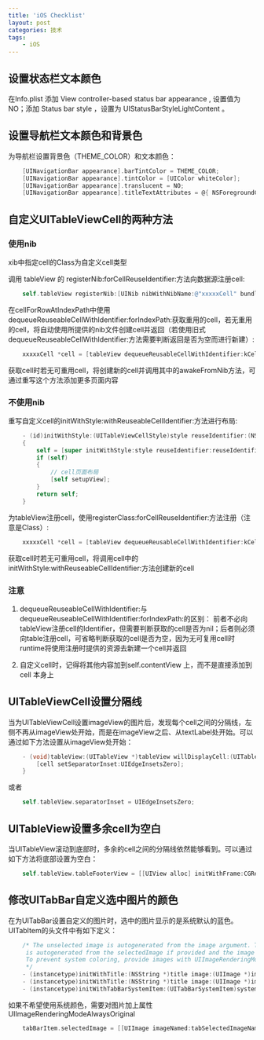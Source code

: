 ```yaml
---
title: 'iOS Checklist'
layout: post
categories: 技术
tags:
    - iOS
---
```


## 设置状态栏文本颜色 ##

在Info.plist 添加 View controller-based status bar appearance , 设置值为 NO；添加 Status bar style ，设置为 UIStatusBarStyleLightContent 。

## 设置导航栏文本颜色和背景色 ##

为导航栏设置背景色（THEME_COLOR）和文本颜色：

```objectivec
    [UINavigationBar appearance].barTintColor = THEME_COLOR;
    [UINavigationBar appearance].tintColor = [UIColor whiteColor];
    [UINavigationBar appearance].translucent = NO;
    [UINavigationBar appearance].titleTextAttributes = @{ NSForegroundColorAttributeName:[UIColor whiteColor], NSFontAttributeName: [UIFont systemFontOfSize:20] };
```

## 自定义UITableViewCell的两种方法 ##

### 使用nib ###

xib中指定cell的Class为自定义cell类型

调用 tableView 的 registerNib:forCellReuseIdentifier:方法向数据源注册cell:

```objectivec
    self.tableView registerNib:[UINib nibWithNibName:@"xxxxxCell" bundle:nil] forCellReuseIdentifier:kCellIdentify];
```

在cellForRowAtIndexPath中使用dequeueReuseableCellWithIdentifier:forIndexPath:获取重用的cell，若无重用的cell，将自动使用所提供的nib文件创建cell并返回（若使用旧式dequeueReuseableCellWithIdentifier:方法需要判断返回是否为空而进行新建）:

```objectivec
    xxxxxCell *cell = [tableView dequeueReusableCellWithIdentifier:kCellIdentify forIndexPath:indexPath];
```

获取cell时若无可重用cell，将创建新的cell并调用其中的awakeFromNib方法，可通过重写这个方法添加更多页面内容

### 不使用nib ###

重写自定义cell的initWithStyle:withReuseableCellIdentifier:方法进行布局:

```objectivec
    - (id)initWithStyle:(UITableViewCellStyle)style reuseIdentifier:(NSString *)reuseIdentifier  
    {  
        self = [super initWithStyle:style reuseIdentifier:reuseIdentifier];  
        if (self)  
        {  
            // cell页面布局  
            [self setupView];  
        }  
        return self;  
    }
```

为tableView注册cell，使用registerClass:forCellReuseIdentifier:方法注册（注意是Class）:

```objectivec
    xxxxxCell *cell = [tableView dequeueReusableCellWithIdentifier:kCellIdentify forIndexPath:indexPath]; 
```

获取cell时若无可重用cell，将调用cell中的initWithStyle:withReuseableCellIdentifier:方法创建新的cell

### 注意 ###

1. dequeueReuseableCellWithIdentifier:与dequeueReuseableCellWithIdentifier:forIndexPath:的区别：
前者不必向tableView注册cell的Identifier，但需要判断获取的cell是否为nil；后者则必须向table注册cell，可省略判断获取的cell是否为空，因为无可复用cell时runtime将使用注册时提供的资源去新建一个cell并返回

2. 自定义cell时，记得将其他内容加到self.contentView 上，而不是直接添加到 cell 本身上

## UITableViewCell设置分隔线 ##

当为UITableViewCell设置imageView的图片后，发现每个cell之间的分隔线，左侧不再从imageView处开始，而是在imageView之后、从textLabel处开始。可以通过如下方法设置从imageView处开始：

```objectivec
    - (void)tableView:(UITableView *)tableView willDisplayCell:(UITableViewCell *)cell forRowAtIndexPath:(NSIndexPath *)indexPath{
        [cell setSeparatorInset:UIEdgeInsetsZero];
    }
```

或者

```objectivec
    self.tableView.separatorInset = UIEdgeInsetsZero;
```

## UITableView设置多余cell为空白 ##

当UITableView滚动到底部时，多余的cell之间的分隔线依然能够看到。可以通过如下方法将底部设置为空白：

```objectivec
    self.tableView.tableFooterView = [[UIView alloc] initWithFrame:CGRectZero];
```

## 修改UITabBar自定义选中图片的颜色 ##

在为UITabBar设置自定义的图片时，选中的图片显示的是系统默认的蓝色。UITabItem的头文件中有如下定义：

```objectivec
    /* The unselected image is autogenerated from the image argument. The selected image 
     is autogenerated from the selectedImage if provided and the image argument otherwise. 
     To prevent system coloring, provide images with UIImageRenderingModeAlwaysOriginal (see UIImage.h) 
     */  
    - (instancetype)initWithTitle:(NSString *)title image:(UIImage *)image tag:(NSInteger)tag;  
    - (instancetype)initWithTitle:(NSString *)title image:(UIImage *)image selectedImage:(UIImage *)selectedImage NS_AVAILABLE_IOS(7_0);  
    - (instancetype)initWithTabBarSystemItem:(UITabBarSystemItem)systemItem tag:(NSInteger)tag; 
```
如果不希望使用系统颜色，需要对图片加上属性UIImageRenderingModeAlwaysOriginal

```objectivec
    tabBarItem.selectedImage = [[UIImage imageNamed:tabSelectedImageNames[idx]] imageWithRenderingMode
```

